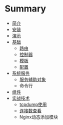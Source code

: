 # Summary

* [简介](README.md)
* [安装](install/an_zhuang.md)
* [演示](showcase/yan_shi.md)
* [基础](base/ji_chu.md)
   * [路由](base/lu_you.md)
   * [控制器](base/kong_zhi_qi.md)
   * [模板](base/mo_ban.md)
   * [配置](base/pei_zhi.md)
* [系统服务](system/xi_tong_fu_wu.md)
   * [服务辅助对象](system/fu_wu_fu_zhu_dui_xiang.md)
   * 命令行
* [组件](zu_jian.md)
* [实战技术](shi_zhan_ji_zhu.md)
   * [tcpdump使用](tcpdumpshi_yong.md)
   * [连接数查看](lian_jie_shu_cha_kan.md)
   * Nginx动态添加模块

